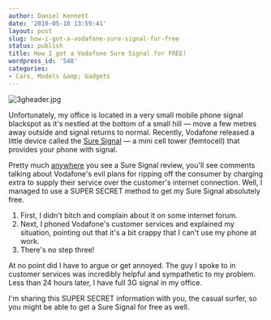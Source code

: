 ```yaml
---
author: Daniel Kennett
date: '2010-05-18 13:59:41'
layout: post
slug: how-i-got-a-vodafone-sure-signal-for-free
status: publish
title: How I got a Vodafone Sure Signal for FREE!
wordpress_id: '548'
categories:
- Cars, Models &amp; Gadgets
---
```


![3gheader.jpg](http://danielkennett.org/wp-content/uploads/2010/05/3gheader.jpg)

Unfortunately, my office is located in a very small mobile phone signal
blackspot as it's nestled at the bottom of a small hill — move a few
metres away outside and signal returns to normal. Recently, Vodafone
released a little device called the [Sure Signal](http://online.vodafone.co.uk/dispatch/Portal/appmanager/vodafone/wrp?_nfpb=true&_pageLabel=templateCClamp&pageID=PPP_0161)
— a mini cell tower (femtocell) that provides your phone with signal.

Pretty much
[anywhere](http://www.pocket-lint.com/review/4620/vodafone-sure-signal-femtocell-box)
you see a Sure Signal review, you'll see comments talking about
Vodafone's evil plans for ripping off the consumer by charging extra to
supply their service over the customer's internet connection. Well, I
managed to use a SUPER SECRET method to get my Sure Signal absolutely
free.

1.  First, I didn't bitch and complain about it on some internet forum.
2.  Next, I phoned Vodafone's customer services and explained my
    situation, pointing out that it's a bit crappy that I can't use my
    phone at work.
3.  There's no step three!

At no point did I have to argue or get annoyed. The guy I spoke to in
customer services was incredibly helpful and sympathetic to my problem.
Less than 24 hours later, I have full 3G signal in my office.

I'm sharing this SUPER SECRET information with you, the casual surfer,
so you might be able to get a Sure Signal for free as well.
